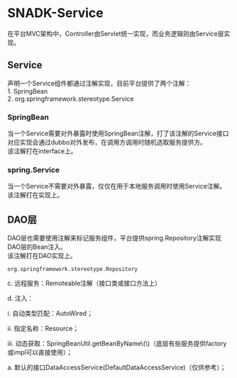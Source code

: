 # SNADK-Service

在平台MVC架构中，Controller由Servlet统一实现，而业务逻辑则由Service层实现。

## Service

声明一个Service组件都通过注解实现，目前平台提供了两个注解：  
    1. SpringBean  
    2. org.springframework.stereotype.Service

### SpringBean

当一个Service需要对外暴露时使用SpringBean注解，打了该注解的Service接口对应实现会通过dubbo对外发布，在调用方调用时随机选取服务提供方。  
该注解打在interface上。

### spring.Service

当一个Service不需要对外暴露，仅仅在用于本地服务调用时使用Service注解。  
该注解打在实现上。

## DAO层

DAO层也需要使用注解来标记服务组件，平台提供spring.Repository注解实现DAO层的Bean注入。  
该注解打在DAO实现上。

```
org.springframework.stereotype.Repository
```

c. 远程服务：Remoteable注解（接口类或接口方法上）

d. 注入：

i. 自动类型匹配：AutoWired；

ii. 指定名称：Resource；

iii. 动态获取：SpringBeanUtil.getBeanByName\\(\\)（底层有些服务提供factory或impl可以直接使用）；

a. 默认的接口DataAccessService\(DefaultDataAccessService\)（仅供参考）；

